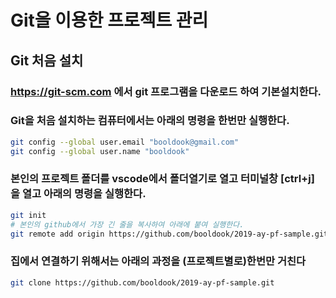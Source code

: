 # Git을 이용한 프로젝트 관리
## Git 처음 설치
### https://git-scm.com 에서 git 프로그램을 다운로드 하여 기본설치한다.
### Git을 처음 설치하는 컴퓨터에서는 아래의 명령을 한번만 실행한다.
~~~bash
git config --global user.email "booldook@gmail.com"
git config --global user.name "booldook"
~~~

### 본인의 프로젝트 폴더를 vscode에서 폴더열기로 열고 터미널창 [ctrl+j] 을 열고 아래의 명령을 실행한다.
~~~bash
git init
# 본인의 github에서 가장 긴 줄을 복사하여 아래에 붙여 실행한다.
git remote add origin https://github.com/booldook/2019-ay-pf-sample.git
~~~

### 집에서 연결하기 위해서는 아래의 과정을 (프로젝트별로)한번만 거친다
~~~bash
git clone https://github.com/booldook/2019-ay-pf-sample.git
~~~
